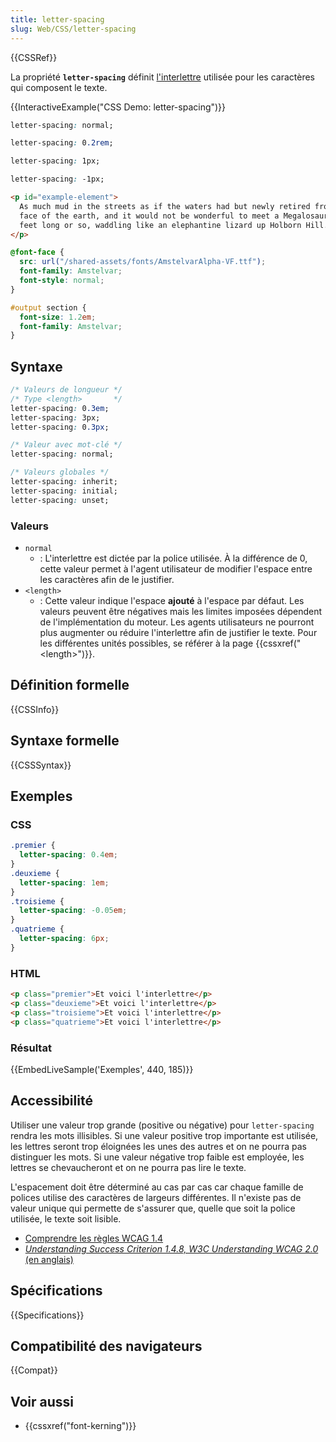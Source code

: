 ```yaml
---
title: letter-spacing
slug: Web/CSS/letter-spacing
---
```


{{CSSRef}}

La propriété **`letter-spacing`** définit [l'interlettre](https://fr.wikipedia.org/wiki/Interlettre) utilisée pour les caractères qui composent le texte.

{{InteractiveExample("CSS Demo: letter-spacing")}}

```css interactive-example-choice
letter-spacing: normal;
```

```css interactive-example-choice
letter-spacing: 0.2rem;
```

```css interactive-example-choice
letter-spacing: 1px;
```

```css interactive-example-choice
letter-spacing: -1px;
```

```html interactive-example
<p id="example-element">
  As much mud in the streets as if the waters had but newly retired from the
  face of the earth, and it would not be wonderful to meet a Megalosaurus, forty
  feet long or so, waddling like an elephantine lizard up Holborn Hill.
</p>
```

```css interactive-example
@font-face {
  src: url("/shared-assets/fonts/AmstelvarAlpha-VF.ttf");
  font-family: Amstelvar;
  font-style: normal;
}

#output section {
  font-size: 1.2em;
  font-family: Amstelvar;
}
```

## Syntaxe

```css
/* Valeurs de longueur */
/* Type <length>       */
letter-spacing: 0.3em;
letter-spacing: 3px;
letter-spacing: 0.3px;

/* Valeur avec mot-clé */
letter-spacing: normal;

/* Valeurs globales */
letter-spacing: inherit;
letter-spacing: initial;
letter-spacing: unset;
```

### Valeurs

- `normal`
  - : L'interlettre est dictée par la police utilisée. À la différence de 0, cette valeur permet à l'agent utilisateur de modifier l'espace entre les caractères afin de le justifier.
- `<length>`
  - : Cette valeur indique l'espace **ajouté** à l'espace par défaut. Les valeurs peuvent être négatives mais les limites imposées dépendent de l'implémentation du moteur. Les agents utilisateurs ne pourront plus augmenter ou réduire l'interlettre afin de justifier le texte. Pour les différentes unités possibles, se référer à la page {{cssxref("&lt;length&gt;")}}.

## Définition formelle

{{CSSInfo}}

## Syntaxe formelle

{{CSSSyntax}}

## Exemples

### CSS

```css
.premier {
  letter-spacing: 0.4em;
}
.deuxieme {
  letter-spacing: 1em;
}
.troisieme {
  letter-spacing: -0.05em;
}
.quatrieme {
  letter-spacing: 6px;
}
```

### HTML

```html
<p class="premier">Et voici l'interlettre</p>
<p class="deuxieme">Et voici l'interlettre</p>
<p class="troisieme">Et voici l'interlettre</p>
<p class="quatrieme">Et voici l'interlettre</p>
```

### Résultat

{{EmbedLiveSample('Exemples', 440, 185)}}

## Accessibilité

Utiliser une valeur trop grande (positive ou négative) pour `letter-spacing` rendra les mots illisibles. Si une valeur positive trop importante est utilisée, les lettres seront trop éloignées les unes des autres et on ne pourra pas distinguer les mots. Si une valeur négative trop faible est employée, les lettres se chevaucheront et on ne pourra pas lire le texte.

L'espacement doit être déterminé au cas par cas car chaque famille de polices utilise des caractères de largeurs différentes. Il n'existe pas de valeur unique qui permette de s'assurer que, quelle que soit la police utilisée, le texte soit lisible.

- [Comprendre les règles WCAG 1.4](/fr/docs/Web/Accessibility/Understanding_WCAG/Perceivable#guideline_1.4_make_it_easier_for_users_to_see_and_hear_content_including_separating_foreground_from_background)
- [_Understanding Success Criterion 1.4.8, W3C Understanding WCAG 2.0_ (en anglais)](https://www.w3.org/TR/UNDERSTANDING-WCAG20/visual-audio-contrast-visual-presentation.html)

## Spécifications

{{Specifications}}

## Compatibilité des navigateurs

{{Compat}}

## Voir aussi

- {{cssxref("font-kerning")}}
